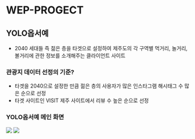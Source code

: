 # WEP-PROGECT

## YOLO옵서예
* 2040 세대들 즉 젊은 층을 타겟으로 설정하여 제주도의 각 구역별 먹거리, 놀거리, 볼거리에 관한 정보를 소개해주는 클라이언트 사이트

### 관광지 데이터 선정의 기준?
* 타겟을 2040으로 설정한 만큼 젊은 층의 사용자가 많은 인스타그램 해시태그 수 많은 순으로 선정
* 타겟 사이트인 VISIT 제주 사이트에서 리뷰 수 높은 순으로 선정

### YOLO옵서예 메인 화면
<img src = "https://user-images.githubusercontent.com/67010327/103849717-cacd0280-50e8-11eb-8c85-fd3c0dbe3b36.png">
<img src = "https://user-images.githubusercontent.com/67010327/103850056-ab82a500-50e9-11eb-886f-2546656778ba.png">
